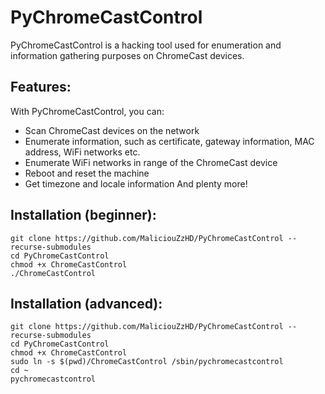 # PyChromeCastControl
PyChromeCastControl is a hacking tool used for enumeration and information gathering purposes on ChromeCast devices.

## Features:
With PyChromeCastControl, you can:
* Scan ChromeCast devices on the network
* Enumerate information, such as certificate, gateway information, MAC address, WiFi networks etc.
* Enumerate WiFi networks in range of the ChromeCast device
* Reboot and reset the machine
* Get timezone and locale information
And plenty more!

## Installation (beginner):
    git clone https://github.com/MaliciouZzHD/PyChromeCastControl --recurse-submodules
    cd PyChromeCastControl
    chmod +x ChromeCastControl
    ./ChromeCastControl
    
## Installation (advanced):
    git clone https://github.com/MaliciouZzHD/PyChromeCastControl --recurse-submodules
    cd PyChromeCastControl
    chmod +x ChromeCastControl
    sudo ln -s $(pwd)/ChromeCastControl /sbin/pychromecastcontrol
    cd ~
    pychromecastcontrol
